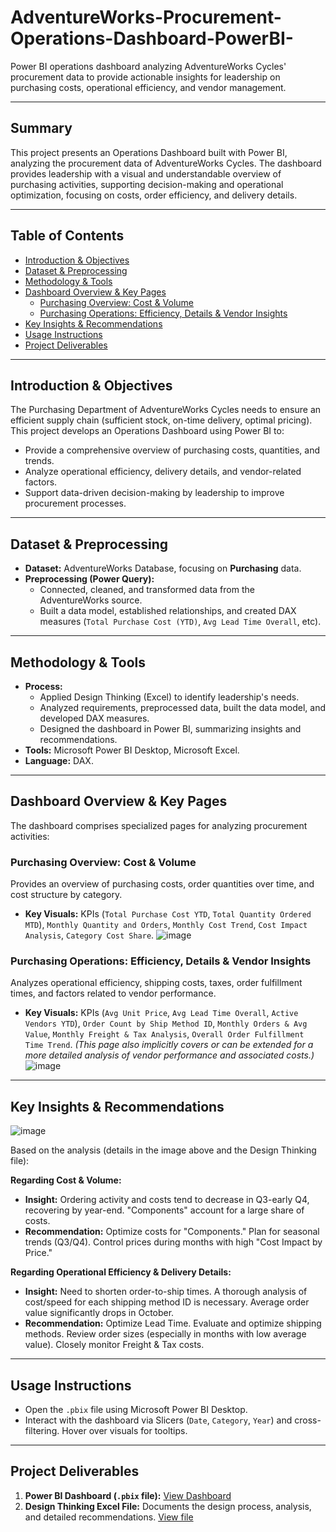 # AdventureWorks-Procurement-Operations-Dashboard-PowerBI-
Power BI operations dashboard analyzing AdventureWorks Cycles' procurement data to provide actionable insights for leadership on purchasing costs, operational efficiency, and vendor management.

---
## Summary
This project presents an Operations Dashboard built with Power BI, analyzing the procurement data of AdventureWorks Cycles. The dashboard provides leadership with a visual and understandable overview of purchasing activities, supporting decision-making and operational optimization, focusing on costs, order efficiency, and delivery details.

---
## Table of Contents
- [Introduction & Objectives](#introduction--objectives)
- [Dataset & Preprocessing](#dataset--preprocessing)
- [Methodology & Tools](#methodology--tools)
- [Dashboard Overview & Key Pages](#dashboard-overview--key-pages)
    - [Purchasing Overview: Cost & Volume](#purchasing-overview-cost--volume)
    - [Purchasing Operations: Efficiency, Details & Vendor Insights](#purchasing-operations-efficiency-details--vendor-insights)
- [Key Insights & Recommendations](#key-insights--recommendations)
- [Usage Instructions](#usage-instructions)
- [Project Deliverables](#project-deliverables)

---
## Introduction & Objectives
The Purchasing Department of AdventureWorks Cycles needs to ensure an efficient supply chain (sufficient stock, on-time delivery, optimal pricing). This project develops an Operations Dashboard using Power BI to:
*   Provide a comprehensive overview of purchasing costs, quantities, and trends.
*   Analyze operational efficiency, delivery details, and vendor-related factors.
*   Support data-driven decision-making by leadership to improve procurement processes.

---
## Dataset & Preprocessing
-   **Dataset:** AdventureWorks Database, focusing on **Purchasing** data.
-   **Preprocessing (Power Query):**
    -   Connected, cleaned, and transformed data from the AdventureWorks source.
    -   Built a data model, established relationships, and created DAX measures (`Total Purchase Cost (YTD)`, `Avg Lead Time Overall`, etc).

---
## Methodology & Tools
-   **Process:**
    -   Applied Design Thinking (Excel) to identify leadership's needs.
    -   Analyzed requirements, preprocessed data, built the data model, and developed DAX measures.
    -   Designed the dashboard in Power BI, summarizing insights and recommendations.
-   **Tools:** Microsoft Power BI Desktop, Microsoft Excel.
-   **Language:** DAX.

---
## Dashboard Overview & Key Pages
The dashboard comprises specialized pages for analyzing procurement activities:

### Purchasing Overview: Cost & Volume
Provides an overview of purchasing costs, order quantities over time, and cost structure by category.
*   **Key Visuals:** KPIs (`Total Purchase Cost YTD`, `Total Quantity Ordered MTD`), `Monthly Quantity and Orders`, `Monthly Cost Trend`, `Cost Impact Analysis`, `Category Cost Share`.
![image](https://github.com/user-attachments/assets/81ac067f-0ad7-497f-84fc-950611f675fd)


### Purchasing Operations: Efficiency, Details & Vendor Insights
Analyzes operational efficiency, shipping costs, taxes, order fulfillment times, and factors related to vendor performance.
*   **Key Visuals:** KPIs (`Avg Unit Price`, `Avg Lead Time Overall`, `Active Vendors YTD`), `Order Count by Ship Method ID`, `Monthly Orders & Avg Value`, `Monthly Freight & Tax Analysis`, `Overall Order Fulfillment Time Trend`.
*(This page also implicitly covers or can be extended for a more detailed analysis of vendor performance and associated costs.)*
![image](https://github.com/user-attachments/assets/32ff243f-1e3a-41f4-a900-f190b3c50d11)

---
## Key Insights & Recommendations
![image](https://github.com/user-attachments/assets/7c0678a9-e2bb-4558-8161-77c6fc1b0ad2)


Based on the analysis (details in the image above and the Design Thinking file):

**Regarding Cost & Volume:**
*   **Insight:** Ordering activity and costs tend to decrease in Q3-early Q4, recovering by year-end. "Components" account for a large share of costs.
*   **Recommendation:** Optimize costs for "Components." Plan for seasonal trends (Q3/Q4). Control prices during months with high "Cost Impact by Price."

**Regarding Operational Efficiency & Delivery Details:**
*   **Insight:** Need to shorten order-to-ship times. A thorough analysis of cost/speed for each shipping method ID is necessary. Average order value significantly drops in October.
*   **Recommendation:** Optimize Lead Time. Evaluate and optimize shipping methods. Review order sizes (especially in months with low average value). Closely monitor Freight & Tax costs.

---
## Usage Instructions
-   Open the `.pbix` file using Microsoft Power BI Desktop.
-   Interact with the dashboard via Slicers (`Date`, `Category`, `Year`) and cross-filtering. Hover over visuals for tooltips.

---
## Project Deliverables
1.  **Power BI Dashboard (`.pbix` file):** [View Dashboard](https://github.com/Dung040125/AdventureWorks---Procurement-Operations-Dashboard-Power-BI-/blob/main/Project3_DataSourceImported.pbix)
2.  **Design Thinking Excel File:** Documents the design process, analysis, and detailed recommendations. [View file](https://github.com/Dung040125/AdventureWorks---Procurement-Operations-Dashboard-Power-BI-/blob/main/Design%20Thinking%20_%20project%203.xlsx)

